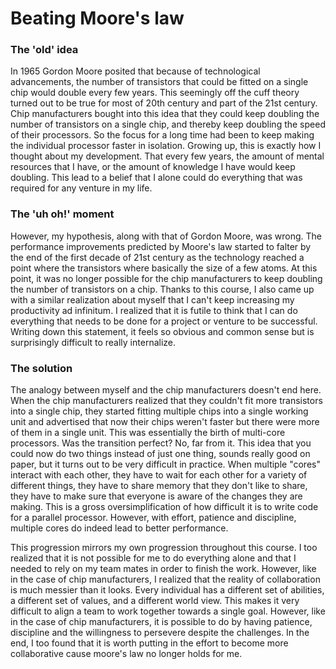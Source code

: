 # Beating Moore's law

### The 'old' idea
In 1965 Gordon Moore posited that because of technological advancements, the number of transistors that could be fitted on a single chip would double every few years.
This seemingly off the cuff theory turned out to be true for most of 20th century and part of the 21st century. Chip manufacturers bought into this idea that they
could keep doubling the number of transistors on a single chip, and thereby keep doubling the speed of their processors. So the focus for a long time had
been to keep making the individual processor faster in isolation. Growing up, this is exactly how I thought about my development. That every few years, the amount of
mental resources that I have, or the amount of knowledge I have would keep doubling. This lead to a belief that I alone could do everything that was required for any
venture in my life.

### The 'uh oh!' moment
However, my hypothesis, along with that of Gordon Moore, was wrong. The performance improvements predicted by Moore's law started to falter by the
end of the first decade of 21st century as the technology reached a point where the transistors where basically the size of a few atoms. At this point, it was no
longer possible for the chip manufacturers to keep doubling the number of transistors on a chip. Thanks to this course, I also came up with a similar realization
about myself that I can't keep increasing my productivity ad infinitum. I realized that it is futile to think that I can do everything that needs to be done for
a project or venture to be successful. Writing down this statement, it feels so obvious and common sense but is surprisingly difficult to really internalize.

### The solution
The analogy between myself and the chip manufacturers doesn't end here. When the chip manufacturers realized that they couldn't fit more transistors into a single
chip, they started fitting multiple chips into a single working unit and advertised that now their chips weren't faster but there were more of them in a single unit.
This was essentially the birth of multi-core processors. Was the transition perfect? No, far from it. This idea that you could now do two things instead of just one
thing, sounds really good on paper, but it turns out to be very difficult in practice. When multiple "cores" interact with each other, they have to wait for each other
for a variety of different things, they have to share memory that they don't like to share, they have to make sure that everyone is aware of the changes they are making. 
This is a gross oversimplification of how difficult it is to write code for a parallel processor. However, with effort, patience and discipline, multiple cores do indeed
lead to better performance. 

This progression mirrors my own progression throughout this course. I too realized that it is not possible for me to do everything alone and that I needed to rely on
my team mates in order to finish the work. However, like in the case of chip manufacturers, I realized that the reality of collaboration is much messier than it looks.
Every individual has a different set of abilities, a different set of values, and a different world view. This makes it very difficult to align a team to work together
towards a single goal. However, like in the case of chip manufacturers, it is possible to do by having patience, discipline and the willingness to persevere despite
the challenges. In the end, I too found that it is worth putting in the effort to become more collaborative cause moore's law no longer holds for me.
